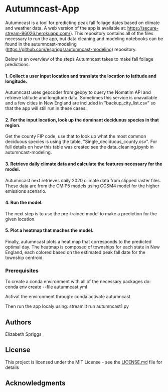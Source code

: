 # Autumncast-App

Autumncast is a tool for predicting peak fall foliage dates based on climate and weather data. A web version of the app is available at:
https://secure-stream-96026.herokuapp.com/). This repository contains all of the files necessary to run the app, but data cleaning and modeling notebooks can be found in the autumncast-modeling (https://github.com/espriggs/autumncast-modeling) repository.

Below is an overview of the steps Autumncast takes to make fall foliage predictions:
#### 1. Collect a user input location and translate the location to latitude and longitude. 
Autumncast uses geocoder from geopy to query the Nomatim API and retrieve latitude and longitude data. Sometimes this service is unavailable and a few cities in New England are included in "backup_city_list.csv" so that the app will still run in these cases.
#### 2. For the input location, look up the dominant deciduous species in that region. 
Get the county FIP code, use that to look up what the most common deciduous species is using the table, "Single_deciduous_county.csv". For full details on how this table was created see the data_cleaning.ipynb in autumncast-modeling.
#### 3. Retrieve daily climate data and calculate the features necessary for the model. 
Autumncast next retrieves daily 2020 climate data from clipped raster files. These data are from the CMIP5 models using CCSM4 model for the higher emissions scenario. 
#### 4. Run the model.
The next step is to use the pre-trained model to make a prediction for the given location.
#### 5. Plot a heatmap that maches the model.
Finally, autumncast plots a heat map that corresponds to the predicted optimal day. The heatmap is composed of townships for each state in New England, each colored based on the estimated peak fall date for the township centroid. 

### Prerequisites
To create a conda environment with all of the necessary packages do:
conda env create --file autumncast.yml

Activat the environment through:
conda activate autumncast

Then run the app localy using:
streamlit run autumncast1.py


## Authors

Elizabeth Spriggs

## License

This project is licensed under the MIT License - see the [LICENSE.md](LICENSE.md) file for details

## Acknowledgments

